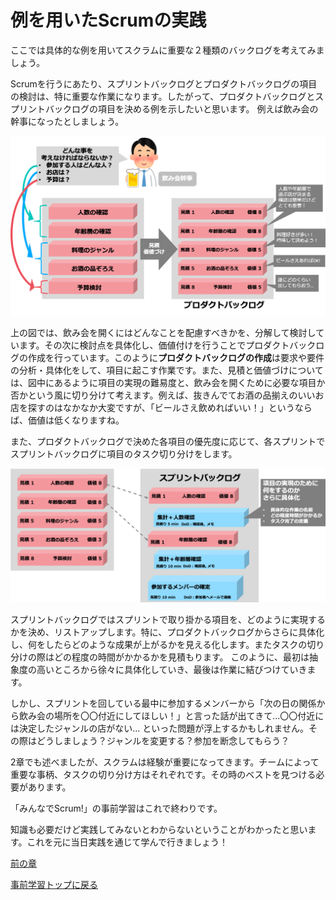# 例を用いたScrumの実践

ここでは具体的な例を用いてスクラムに重要な２種類のバックログを考えてみましょう。

Scrumを行うにあたり、スプリントバックログとプロダクトバックログの項目の検討は、特に重要な作業になります。したがって、プロダクトバックログとスプリントバックログの項目を決める例を示したいと思います。
例えば飲み会の幹事になったとしましょう。

<center>
<img src="../pic/example.png">
</center>

上の図では、飲み会を開くにはどんなことを配慮すべきかを、分解して検討しています。その次に検討点を具体化し、価値付けを行うことでプロダクトバックログの作成を行っています。このように**プロダクトバックログの作成**は要求や要件の分析・具体化をして、項目に起こす作業です。また、見積と価値づけについては、図中にあるように項目の実現の難易度と、飲み会を開くために必要な項目か否かという風に切り分けて考えます。例えば、抜きんでてお酒の品揃えのいいお店を探すのはなかなか大変ですが、「ビールさえ飲めればいい！」というならば、価値は低くなりますね。

また、プロダクトバックログで決めた各項目の優先度に応じて、各スプリントでスプリントバックログに項目のタスク切り分けをします。


<center>
<img src="../pic/example2.png">
</center>

スプリントバックログではスプリントで取り掛かる項目を、どのように実現するかを決め、リストアップします。特に、プロダクトバックログからさらに具体化し、何をしたらどのような成果が上がるかを見える化します。またタスクの切り分けの際はどの程度の時間がかかるかを見積もります。
このように、最初は抽象度の高いところから徐々に具体化していき、最後は作業に結びつけていきます。

しかし、スプリントを回している最中に参加するメンバーから「次の日の関係から飲み会の場所を〇〇付近にしてほしい！」と言った話が出てきて...〇〇付近には決定したジャンルの店がない... といった問題が浮上するかもしれません。その際はどうしましょう？ジャンルを変更する？参加を断念してもらう？

2章でも述べましたが、スクラムは経験が重要になってきます。チームによって重要な事柄、タスクの切り分け方はそれぞれです。その時のベストを見つける必要があります。


「みんなでScrum!」の事前学習はこれで終わりです。

知識も必要だけど実践してみないとわからないということがわかったと思います。これを元に当日実践を通じて学んで行きましょう！

[前の章](scrum_howto.md)

[事前学習トップに戻る](../../index.md)